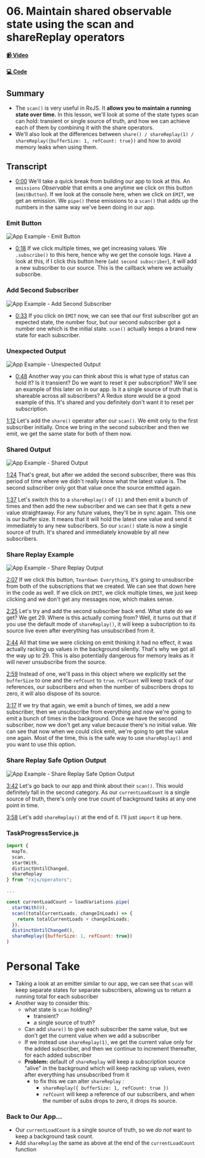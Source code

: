# 06. Maintain shared observable state using the scan and shareReplay operators

#### [📹 Video](https://egghead.io/lessons/rxjs-maintain-shared-observable-state-using-the-scan-and-sharereplay-operators)

#### [💻 Code](https://github.com/rarmatei/egghead-thinking-reactively/blob/lesson-06/src/lesson-code/TaskProgressService.js)

## Summary

- The `scan()` is very useful in RxJS. It **allows you to maintain a running state over time.** In this lesson, we'll look at some of the state types scan can hold: transient or single source of truth, and how we can achieve each of them by combining it with the share operators.
- We'll also look at the differences between `share() / shareReplay(1) / shareReplay({bufferSize: 1, refCount: true})` and how to avoid memory leaks when using them.

## Transcript

- [0:00]() We'll take a quick break from building our app to look at this. An `emissions` _Observable_ that emits a one anytime we click on this button (`emitButton`). If we look at the console here, when we click on `EMIT`, we get an emission. We `pipe()` these emissions to a `scan()` that adds up the numbers in the same way we've been doing in our app.

### Emit Button

![App Example - Emit Button](https://res.cloudinary.com/dg3gyk0gu/image/upload/v1585168509/transcript-images/egghead-maintain-shared-observable-state-using-the-scan-and-sharereplay-operators-emit-button.jpg)

- [0:18]() If we click multiple times, we get increasing values. We `.subscribe()` to this here, hence why we get the console logs. Have a look at this, if I click this button here (`add second subscriber`), it will add a new subscriber to our source. This is the callback where we actually subscribe.

### Add Second Subscriber

![App Example - Add Second Subscriber](https://res.cloudinary.com/dg3gyk0gu/image/upload/v1585168507/transcript-images/egghead-maintain-shared-observable-state-using-the-scan-and-sharereplay-operators-add-second-subscriber.jpg)

- [0:33]() If you click on `EMIT` now, we can see that our first subscriber got an expected state, the number four, but our second subscriber got a number one which is the initial state. `scan()` actually keeps a brand new state for each subscriber.

### Unexpected Output

![App Example - Unexpected Output](https://res.cloudinary.com/dg3gyk0gu/image/upload/v1585168506/transcript-images/egghead-maintain-shared-observable-state-using-the-scan-and-sharereplay-operators-unexpected-output.jpg)

- [0:48]() Another way you can think about this is what type of status can hold it? Is it transient? Do we want to reset it per subscription? We'll see an example of this later on in our app. Is it a single source of truth that is shareable across all subscribers? A Redux store would be a good example of this. It's shared and you definitely don't want it to reset per subscription.

[1:12]() Let's add the `share()` operator after our `scan()`. We emit only to the first subscriber initially. Once we bring in the second subscriber and then we emit, we get the same state for both of them now.

### Shared Output

![App Example - Shared Output](https://res.cloudinary.com/dg3gyk0gu/image/upload/v1585168503/transcript-images/egghead-maintain-shared-observable-state-using-the-scan-and-sharereplay-operators-share-output.jpg)

[1:24]() That's great, but after we added the second subscriber, there was this period of time where we didn't really know what the latest value is. The second subscriber only got that value once the source emitted again.

[1:37]() Let's switch this to a `shareReplay()` of `(1)` and then emit a bunch of times and then add the new subscriber and we can see that it gets a new value straightaway. For any future values, they'll be in sync again. This one is our buffer size. It means that it will hold the latest one value and send it immediately to any new subscribers. So our `scan()` state is now a single source of truth. It's shared and immediately knowable by all new subscribers.

### Share Replay Example

![App Example - Share Replay Output](https://res.cloudinary.com/dg3gyk0gu/image/upload/v1585168508/transcript-images/egghead-maintain-shared-observable-state-using-the-scan-and-sharereplay-operators-share-replay-output.jpg)

[2:07]() If we click this button, `Teardown Everything`, it's going to unsubscribe from both of the subscriptions that we created. We can see that down here in the code as well. If we click on `EMIT`, we click multiple times, we just keep clicking and we don't get any messages now, which makes sense.

[2:25]() Let's try and add the second subscriber back end. What state do we get? We get 29. Where is this actually coming from? Well, it turns out that if you use the default mode of `shareReplay()`, it will keep a subscription to its source live even after everything has unsubscribed from it.

[2:44]() All that time we were clicking on emit thinking it had no effect, it was actually racking up values in the background silently. That's why we got all the way up to 29. This is also potentially dangerous for memory leaks as it will never unsubscribe from the source.

[2:59]() Instead of one, we'll pass in this object where we explicitly set the `bufferSize` to one and the `refCount` to `true`. `refCount` will keep track of our references, our subscribers and when the number of subscribers drops to zero, it will also dispose of its source.

[3:17]() If we try that again, we emit a bunch of times, we add a new subscriber, then we unsubscribe from everything and now we're going to emit a bunch of times in the background. Once we have the second subscriber, now we don't get any value because there's no initial value. We can see that now when we could click emit, we're going to get the value one again. Most of the time, this is the safe way to use `shareReplay()` and you want to use this option.

### Share Replay Safe Option Output

![App Example - Share Replay Safe Option Output](https://res.cloudinary.com/dg3gyk0gu/image/upload/v1585168503/transcript-images/egghead-maintain-shared-observable-state-using-the-scan-and-sharereplay-operators-share-replay-safe-option-output.jpg)

[3:42]() Let's go back to our app and think about their `scan()`. This would definitely fall in the second category. As our `currentLoadCount` is a single source of truth, there's only one true count of background tasks at any one point in time.

[3:58]() Let's add `shareReplay()` at the end of it. I'll just `import` it up here.

### TaskProgressService.js

```js
import {
  mapTo,
  scan,
  startWith,
  distinctUntilChanged,
  shareReplay
} from "rxjs/operators";

...

const currentLoadCount = loadVariations.pipe(
  startWith(0),
  scan((totalCurrentLoads, changeInLoads) => {
    return totalCurrentLoads + changeInLoads;
  }),
  distinctUntilChanged(),
  shareReplay({bufferSize: 1, refCount: true})
)
```

# Personal Take

- Taking a look at an emitter similar to our app, we can see that `scan` will keep separate states for separate subscribers, allowing us to return a running total for each subscriber
- Another way to consider this:
  - what state is `scan` holding?
    - transient?
    - a single source of truth?
  - Can add `share()` to give each subscriber the same value, but we don't get the current value when we add a subscriber
  - If we instead use `shareReplay(1)`, we get the current value only for the added subscriber, and then we continue to increment thereafter, for each added subscriber
  - **Problem:** default of `shareReplay` will keep a subscription source "alive" in the background which will keep racking up values, even after everything has unsubscribed from it
    - to fix this we can alter `shareReplay` :
      - `shareReplay({ bufferSize: 1, refCount: true })`
      - `refCount` will keep a reference of our subscribers, and when the number of subs drops to zero, it drops its source.

### Back to Our App...

- Our `currentLoadCount` is a single source of truth, so we _do not_ want to keep a background task count.
- Add `shareReplay` the same as above at the end of the `currentLoadCount` function
